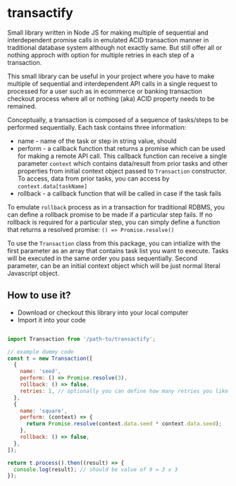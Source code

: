 # transactify
Small library written in Node JS for making multiple of sequential and interdependent promise calls in emulated ACID transaction manner in traditional database system although not exactly same. But still offer all or nothing approch with option for multiple retries in each step of a transaction.

This small library can be useful in your project where you have to make multiple of sequential and interdependent API calls in a single request to processed for a user such as in ecommerce or banking transaction checkout process where all or nothing (aka) ACID property needs to be remained. 

Conceptually, a transaction is composed of a sequence of tasks/steps to be performed sequentially. Each task contains three information: 
  * name - name of the task or step in string value, should
  * perform - a callback function that returns a promise which can be used for making a remote API call. This callback function can receive a single parameter `context` which contains data/result from prior tasks and other properties from initial context object passed to `Transaction` constructor. To access, data from prior tasks, you can access by `context.data[taskName]`
  * rollback - a callback function that will be called in case if the task fails

To emulate `rollback` process as in a transaction for traditional RDBMS, you can define a rollback promise to be made if a particular step fails. If no rollback is required for a particular step, you can simply define a function that returns a resolved promise: `() => Promise.resolve()` 

To use the `Transaction` class from this package, you can intialize with the first parameter as an array that contains task list you want to execute. Tasks will be executed in the same order you pass sequentially. Second parameter, can be an initial context object which will be just normal literal Javascript object. 


How to use it?
--------------

* Download or checkout this library into your local computer
* Import it into your code
```javascript

import Transaction from '/path-to/transactify';

// example dummy code
const t = new Transaction([
  {
    name: 'seed',
    perform: () => Promise.resolve(3),
    rollback: () => false,
    retries: 1, // optionally you can define how many retries you like to run if initial attemp fails for this step
  },
  {
    name: 'square',
    perform: (context) => {
      return Promise.resolve(context.data.seed * context.data.seed);
    },
    rollback: () => false,
  },
]);

return t.process().then((result) => {
  console.log(result); // should be value of 9 = 3 x 3
});

```





